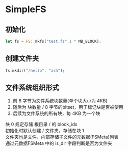 # SimpleFS
## 初始化
```rust
let fs = FS::mkfs("test.fs",1 * MB_BLOCK);
```
## 创建文件夹
```rust
fs.mkdir("/hello", "ash");
```

## 文件系统组织形式
1. 前 8 字节为文件系统块数量(单个块大小为 4KB)  
2. 随后为 块数量 / 8 字节的bitset，用于标记块是否被使用  
3. 后续为文件系统的所有块，每 4KB 为一个块  


块 0 规定存储 根目录 / 的 block_ids  
初始化时默认创建 / 文件夹，存储在块 1  
文件夹也是文件，内部存储子文件的元数据(FSMeta)列表  
通过元数据FSMeta 中的 is_dir 字段判断是否为文件夹
